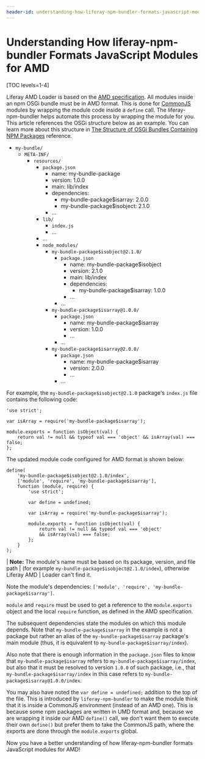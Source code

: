 ```yaml
---
header-id: understanding-how-liferay-npm-bundler-formats-javascript-modules-for-amd
---
```


# Understanding How liferay-npm-bundler Formats JavaScript Modules for AMD

[TOC levels=1-4]

Liferay AMD Loader is based on the 
[AMD specification](https://github.com/amdjs/amdjs-api/wiki/AMD). 
All modules inside an npm OSGi bundle must be in AMD format. This is done for 
[CommonJS](http://www.commonjs.org/) modules by wrapping the module code inside 
a `define` call. The liferay-npm-bundler helps automate this process by wrapping 
the module for you. This article references the OSGi structure below as an 
example. You can learn more about this structure in 
[The Structure of OSGi Bundles Containing NPM Packages](/docs/7-1/reference/-/knowledge_base/r/the-structure-of-osgi-bundles-containing-npm-packages) 
reference.

- `my-bundle/`
    - `META-INF/`
        - `resources/`
            - `package.json`
                - name: my-bundle-package
                - version: 1.0.0
                - main: lib/index
                - dependencies:
                    - my-bundle-package$isarray: 2.0.0
                    - my-bundle-package$isobject: 2.1.0
                - ...
            - `lib/`
                - `index.js`
                - ...
            - ...
            - `node_modules/`
                - `my-bundle-package$isobject@2.1.0/`
                    - `package.json`
                        - name: my-bundle-package$isobject
                        - version: 2.1.0
                        - main: lib/index
                        - dependencies:
                            - my-bundle-package$isarray: 1.0.0
                        - ...
                    - ...
                - `my-bundle-package$isarray@1.0.0/`
                    - `package.json`
                        - name: my-bundle-package$isarray
                        - version: 1.0.0
                        - ...
                    - ...
                - `my-bundle-package$isarray@2.0.0/`
                    - `package.json`
                        - name: my-bundle-package$isarray
                        - version: 2.0.0
                        - ...
                    - ...

For example, the `my-bundle-package$isobject@2.1.0` package's `index.js` file 
contains the following code:

    'use strict';

    var isArray = require('my-bundle-package$isarray');

    module.exports = function isObject(val) {
        return val != null && typeof val === 'object' && isArray(val) === false;
    };

The updated module code configured for AMD format is shown below:

    define(
        'my-bundle-package$isobject@2.1.0/index', 
        ['module', 'require', 'my-bundle-package$isarray'], 
        function (module, require) {
            'use strict';

            var define = undefined;

            var isArray = require('my-bundle-package$isarray');

            module.exports = function isObject(val) {
                return val != null && typeof val === 'object' 
                && isArray(val) === false;
            };
        }
    );

| **Note:** The module's name must be based on its package, version, and file path
| (for example `my-bundle-package$isobject@2.1.0/index`), otherwise Liferay AMD
| Loader can't find it.

Note the module's dependencies: 
`['module', 'require', 'my-bundle-package$isarray']`.

`module` and `require` must be used to get a reference to the `module.exports` 
object and the local `require` function, as defined in the AMD specification. 

The subsequent dependencies state the modules on which this module depends. Note 
that `my-bundle-package$isarray` in the example is not a package but rather an 
alias of the `my-bundle-package$isarray` package's main module (thus, it is 
equivalent to `my-bundle-package$isarray/index`). 

Also note that there is enough information in the `package.json` files to know 
that `my-bundle-package$isarray` refers to `my-bundle-package$isarray/index`, 
but also that it must be resolved to version `1.0.0` of such package, i.e., that 
`my-bundle-package$isarray/index` in this case refers to 
`my-bundle-package$isarray@1.0.0/index`. 

You may also have noted the `var define = undefined;` addition to the top of the
file. This is introduced by `liferay-npm-bundler` to make the module think that
it is inside a CommonJS environment (instead of an AMD one). This is because
some npm packages are written in UMD format and, because we are wrapping it
inside our AMD `define()` call, we don't want them to execute their own
`define()` but prefer them to take the CommonJS path, where the exports are done
through the `module.exports` global.

Now you have a better understanding of how liferay-npm-bundler formats 
JavaScript modules for AMD! 
